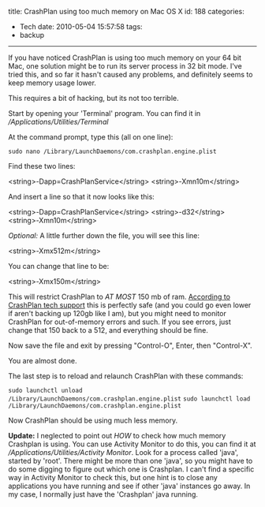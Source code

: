 title: CrashPlan using too much memory on Mac OS X
id: 188
categories:
  - Tech
date: 2010-05-04 15:57:58
tags:
  - backup
---

If you have noticed CrashPlan is using too much memory on your 64 bit Mac, one solution might be to run its server process in 32 bit mode. I've tried this, and so far it hasn't caused any problems, and definitely seems to keep memory usage lower.

This requires a bit of hacking, but its not too terrible.

<!--more-->

Start by opening your 'Terminal' program. You can find it in _/Applications/Utilities/Terminal_

At the command prompt, type this (all on one line):

`sudo nano /Library/LaunchDaemons/com.crashplan.engine.plist`

Find these two lines:

&lt;string&gt;-Dapp=CrashPlanService&lt;/string&gt;
&lt;string&gt;-Xmn10m&lt;/string&gt;

And insert a line so that it now looks like this:

&lt;string&gt;-Dapp=CrashPlanService&lt;/string&gt;
&lt;string&gt;-d32&lt;/string&gt;
&lt;string&gt;-Xmn10m&lt;/string&gt;

_Optional:_ A little further down the file, you will see this line:

&lt;string&gt;-Xmx512m&lt;/string&gt;

You can change that line to be:

&lt;string&gt;-Xmx150m&lt;/string&gt;

This will restrict CrashPlan to _AT MOST_ 150 mb of ram. [According to CrashPlan tech support](https://crashplan.zendesk.com/entries/116068) this is perfectly safe (and you could go even lower if aren't backing up 120gb like I am), but you might need to monitor CrashPlan for out-of-memory errors and such. If you see errors, just change that 150 back to a 512, and everything should be fine.

Now save the file and exit by pressing "Control-O", Enter, then "Control-X".

You are almost done.

The last step is to reload and relaunch CrashPlan with these commands:

`sudo launchctl unload /Library/LaunchDaemons/com.crashplan.engine.plist`
`sudo launchctl load /Library/LaunchDaemons/com.crashplan.engine.plist`

Now CrashPlan should be using much less memory.

**Update:** I neglected to point out _HOW_ to check how much memory Crashplan is using. You can use Activity Monitor to do this, you can find it at _/Applications/Utilities/Activity Monitor_. Look for a process called 'java', started by 'root'. There might be more than one 'java', so you might have to do some digging to figure out which one is Crashplan. I can't find a specific way in Activity Monitor to check this, but one hint is to close any applications you have running and see if other 'java' instances go away. In my case, I normally just have the 'Crashplan' java running.
